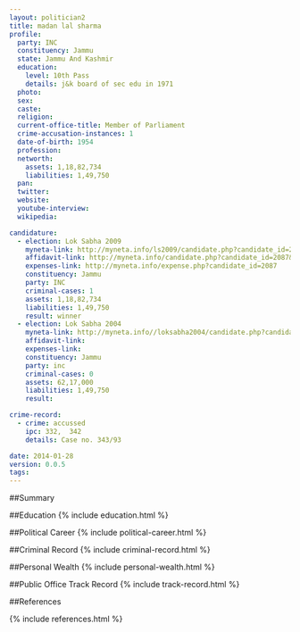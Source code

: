```yaml
---
layout: politician2
title: madan lal sharma
profile: 
  party: INC
  constituency: Jammu
  state: Jammu And Kashmir
  education: 
    level: 10th Pass
    details: j&k board of sec edu in 1971
  photo: 
  sex: 
  caste: 
  religion: 
  current-office-title: Member of Parliament
  crime-accusation-instances: 1
  date-of-birth: 1954
  profession: 
  networth: 
    assets: 1,18,82,734
    liabilities: 1,49,750
  pan: 
  twitter: 
  website: 
  youtube-interview: 
  wikipedia: 

candidature: 
  - election: Lok Sabha 2009
    myneta-link: http://myneta.info/ls2009/candidate.php?candidate_id=2087
    affidavit-link: http://myneta.info/candidate.php?candidate_id=2087&scan=original
    expenses-link: http://myneta.info/expense.php?candidate_id=2087
    constituency: Jammu 
    party: INC
    criminal-cases: 1
    assets: 1,18,82,734
    liabilities: 1,49,750
    result: winner 
  - election: Lok Sabha 2004
    myneta-link: http://myneta.info//loksabha2004/candidate.php?candidate_id=1396
    affidavit-link: 
    expenses-link: 
    constituency: Jammu 
    party: inc
    criminal-cases: 0
    assets: 62,17,000
    liabilities: 1,49,750
    result:  

crime-record: 
  - crime: accussed
    ipc: 332,  342
    details: Case no. 343/93 

date: 2014-01-28
version: 0.0.5
tags: 
---
```

##Summary


##Education
{% include education.html %}


##Political Career
{% include political-career.html %}


##Criminal Record
{% include criminal-record.html %}


##Personal Wealth
{% include personal-wealth.html %}


##Public Office Track Record
{% include track-record.html %}


##References


{% include references.html %}